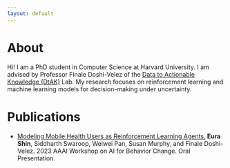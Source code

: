 ```yaml
---
layout: default
---
```



# About
Hi! I am a PhD student in Computer Science at Harvard University. I am advised by Professor Finale Doshi-Velez of the [Data to Actionable Knowledge (DtAK)](https://dtak.github.io/) Lab. My research focuses on reinforcement learning and machine learning models for decision-making under uncertainty.

# Publications
* [Modeling Mobile Health Users as Reinforcement Learning Agents.](https://arxiv.org/abs/2212.00863) **Eura Shin**, Siddharth Swaroop, Weiwei Pan, Susan Murphy, and Finale Doshi-Velez. 2023 AAAI Workshop on AI for Behavior Change. Oral Presentation. 



